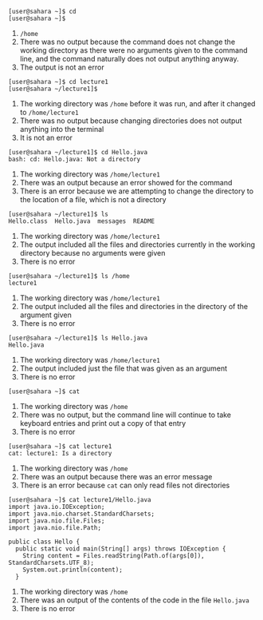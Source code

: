 ```
[user@sahara ~]$ cd
[user@sahara ~]$
```
1. ```/home```
2. There was no output because the command does not change the working directory as there were no arguments given to the command line, and the command naturally does not output anything anyway.
3. The output is not an error
```
[user@sahara ~]$ cd lecture1
[user@sahara ~/lecture1]$
```
1. The working directory was ```/home``` before it was run, and after it changed to ```/home/lecture1```
2. There was no output because changing directories does not output anything into the terminal
3. It is not an error
```
[user@sahara ~/lecture1]$ cd Hello.java
bash: cd: Hello.java: Not a directory
```
1. The working directory was ```/home/lecture1```
2. There was an output because an error showed for the command
3. There is an error because we are attempting to change the directory to the location of a file, which is not a directory
```
[user@sahara ~/lecture1]$ ls
Hello.class  Hello.java  messages  README
```
1. The working directory was ```/home/lecture1```
2. The output included all the files and directories currently in the working directory because no arguments were given
3. There is no error
```
[user@sahara ~/lecture1]$ ls /home
lecture1
```
1. The working directory was ```/home/lecture1```
2. The output included all the files and directories in the directory of the argument given
3. There is no error
```
[user@sahara ~/lecture1]$ ls Hello.java
Hello.java
```
1. The working directory was ```/home/lecture1```
2. The output included just the file that was given as an argument
3. There is no error
```
[user@sahara ~]$ cat

```
1. The working directory was ```/home```
2. There was no output, but the command line will continue to take keyboard entries and print out a copy of that entry
3. There is no error
```
[user@sahara ~]$ cat lecture1
cat: lecture1: Is a directory
```
1. The working directory was ```/home```
2. There was an output because there was an error message
3. There is an error because ```cat``` can only read files not directories
```
[user@sahara ~]$ cat lecture1/Hello.java
import java.io.IOException;
import java.nio.charset.StandardCharsets;
import java.nio.file.Files;
import java.nio.file.Path;

public class Hello {
  public static void main(String[] args) throws IOException {
    String content = Files.readString(Path.of(args[0]), StandardCharsets.UTF_8);    
    System.out.println(content);
  }
```
1. The working directory was ```/home```
2. There was an output of the contents of the code in the file ```Hello.java```
3. There is no error
